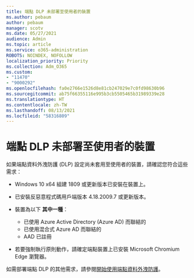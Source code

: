 ```yaml
---
title: 端點 DLP 未部署至使用者的裝置
ms.author: pebaum
author: pebaum
manager: scotv
ms.date: 05/27/2021
audience: Admin
ms.topic: article
ms.service: o365-administration
ROBOTS: NOINDEX, NOFOLLOW
localization_priority: Priority
ms.collection: Adm_O365
ms.custom:
- "11470"
- "9000292"
ms.openlocfilehash: fa0e2766e1526d8e81cb247029e7c0fd98630b96
ms.sourcegitcommit: ab75f66355116e995b3cb5505465b31989339e28
ms.translationtype: HT
ms.contentlocale: zh-TW
ms.lasthandoff: 08/13/2021
ms.locfileid: "58316809"
---
```

# <a name="endpoint-dlp-not-deployed-to-users-device"></a>端點 DLP 未部署至使用者的裝置

如果端點資料外洩防護 (DLP) 設定尚未套用至使用者的裝置，請確認您符合這些需求：

- Windows 10 x64 組建 1809 或更新版本已安裝在裝置上。
- 已安裝反惡意程式碼用戶端版本 4.18.2009.7 或更新版本。
- 裝置為以下 **其中一種**：
    
    - 已使用 Azure Active Directory (Azure AD) 而聯結的
    - 已使用混合式 Azure AD 而聯結的
    - AAD 已註冊

- 若要強制執行原則動作，請確定端點裝置上已安裝 Microsoft Chromium Edge 瀏覽器。

如需部署端點 DLP 的其他需求，請參閱[開始使用端點資料外洩防護](https://docs.microsoft.com/microsoft-365/compliance/endpoint-dlp-getting-started#prepare-your-endpoints)。